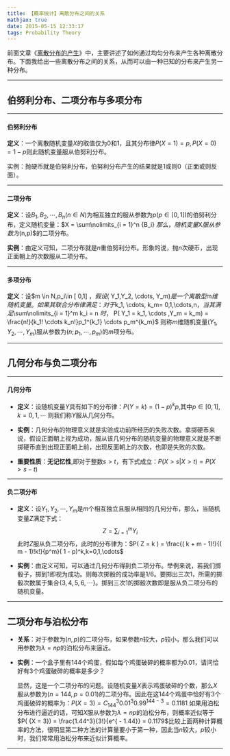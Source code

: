 ```yaml
---
title: 【概率统计】离散分布之间的关系
mathjax: true
date: 2015-05-15 12:33:17
tags: Probability Theory
---
```


前面文章《[离散分布的产生](http://blog.csdn.net/tengweitw/article/details/45584597)》中，主要讲述了如何通过均匀分布来产生各种离散分布。下面我给出一些离散分布之间的关系，从而可以由一种已知的分布来产生另一种分布。



<!--more-->

--------
## 伯努利分布、二项分布与多项分布

--------
#### 伯努利分布
**定义**：一个离散随机变量$X$的取值仅为$0$和$1$，且其分布律$P(X = 1) = p, P(X = 0) = 1 - p$则此随机变量服从伯努利分布。

实例：抛硬币就是伯努利分布，伯努利分布产生的结果就是$1$或则$0$（正面或则反面）。



-------
#### 二项分布
 **定义**：设$B_1,B_2, \cdots ,B_n ( n \in N)$为相互独立的服从参数为$p (p \in [ 0,1 ])$的伯努利分布，定义随机变量：$X = \sum\nolimits_{i = 1}^n {B_i} $那么，随机变量$X$服从参数为$(n,p)$的二项分布。

 **实例**：由定义可知，二项分布就是$n$重伯努利分布。形象的说，抛$n$次硬币，出现正面朝上的次数服从二项分布。

----------
#### 多项分布
 **定义**：设$m \in N,p_i\in [ 0,1] $，假设$( Y_1,Y_2, \cdots, Y_m)$是一个离散型$m$维随机变量。如果其联合分布律满足：对于$k_1, \cdots, k_m= 0,1,\cdots,n$，当其满足$\sum\nolimits_{i = 1}^m k_i = n $时，$ P( Y_1 = k_1, \cdots ,Y_m = k_m) = \frac{n!}{k_1! \cdots k_n!}p_1^{k_1} \cdots p_m^{k_m}$
 则称$m$维随机变量$( Y_1,Y_2, \cdots ,Y_m )$服从参数为$( n;p_1, \cdots, p_m)$的$m$项分布。

----------
## 几何分布与负二项分布

-------------
#### 几何分布
- **定义**：设随机变量$Y$具有如下的分布律：$P( Y = k ) = ( 1 - p )^kp$,其中$p\in [ 0,1], k=0,1,\cdots$
则我们称$Y$服从几何分布。

- **实例**：几何分布的物理意义就是实验成功前所经历的失败次数。拿掷硬币来说，假设正面朝上视为成功，服从该几何分布的随机变量的物理意义就是不断掷硬币直到出现正面朝上前，出现反面朝上的次数，也即是失败的次数。
  
- **重要性质**：**无记忆性**,即对于整数$s >t$，有下式成立：$P( X > s| {X > t} ) = P( X > s - t)$

---
#### 负二项分布
- **定义**：设$Y_1,Y_2, \cdots ,Y_m$是$m$个相互独立且服从相同的几何分布，那么，当随机变量$Z$满足下式：$$Z = \sum\nolimits_{i = 1}^m {Y_i} $$此时$Z$服从负二项分布，此时的分布律为：$P( Z = k ) = \frac{( k + m - 1)!}{( m - 1)!k!}{p^m}( 1 - p)^k,k=0,1,\cdots$

- **实例**：由定义可知，可以通过几何分布得到负二项分布。举例来说，若我们掷骰子，掷到$1$即视为成功。则每次掷骰的成功率是$1/6$。要掷出三次1，所需的掷骰次数属于集合$\{ 3,  4,  5,  6, \cdots \}$。掷到三次$1$的掷骰次数即是服从负二项分布的随机变量。



--------------

## 二项分布与泊松分布
- **关系**：对于参数为$(n,p)$的二项分布，如果参数$n$较大，$p$较小，那么我们可以用参数为$\lambda=np$的泊松分布来逼近。

- **实例**：一个盒子里有$144$个鸡蛋，假如每个鸡蛋破碎的概率都为$0.01$，请问恰好有$3$个鸡蛋破碎的概率是多少？

   显然，这是一个二项分布的问题。设随机变量$X$表示鸡蛋破碎的个数，那么$X$服从参数为$(n=144,p=0.01)$的二项分布。因此在这$144$个鸡蛋中恰好有$3$个鸡蛋破碎的概率为：$P( X = 3) = C_{144}^3{0.01^3}{0.99^{144 - 3}} = 0.1181$
   如果用泊松分布进行逼近的话，可知$X$服从参数为$\lambda=np$的泊松分布，则概率近似等于$P( {X = 3}) = \frac{1.44^3}{3!}{e^{ - 1.44}} = 0.1179$比较上面两种计算概率的方法，很明显第二种方法的计算量要小于第一种，因此当$n$较大，$p$较小时，我们常常用泊松分布来近似计算概率。

-------




